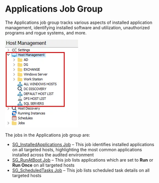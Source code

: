 # Applications Job Group

The Applications job group tracks various aspects of installed application management, identifying
installed software and utilization, unauthorized programs and rogue systems, and more.

![Applications Job Group in the Jobs Tree](../../../../../../static/img/product_docs/accessanalyzer/admin/hostmanagement/jobstree.webp)

The jobs in the Applications job group are:

- [SG_InstalledApplications Job](sg_installedapplications.md) – This job identifies installed
  applications on all targeted hosts, highlighting the most common applications installed across the
  audited environment
- [SG_RunAtBoot Job](sg_runatboot.md) – This job lists applications which are set to **Run** or
  **Run Once** on all targeted hosts
- [SG_ScheduledTasks Job](sg_scheduledtasks.md) – This job lists scheduled task details on all
  targeted hosts
